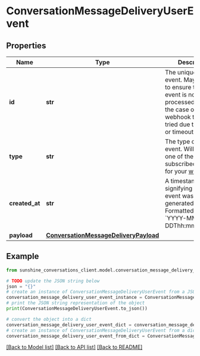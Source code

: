 # ConversationMessageDeliveryUserEvent


## Properties

Name | Type | Description | Notes
------------ | ------------- | ------------- | -------------
**id** | **str** | The unique ID of the event. May be used to ensure that an event is not processed twice in the case of a webhook that is re-tried due to an error or timeout. | [optional] 
**type** | **str** | The type of the event. Will match one of the subscribed triggers for your [webhook](#operation/CreateWebhook). | [optional] 
**created_at** | **str** | A timestamp signifying when the event was generated. Formatted as &#x60;YYYY-MM-DDThh:mm:ss.SSSZ&#x60;. | [optional] 
**payload** | [**ConversationMessageDeliveryPayload**](ConversationMessageDeliveryPayload.md) |  | [optional] 

## Example

```python
from sunshine_conversations_client.model.conversation_message_delivery_user_event import ConversationMessageDeliveryUserEvent

# TODO update the JSON string below
json = "{}"
# create an instance of ConversationMessageDeliveryUserEvent from a JSON string
conversation_message_delivery_user_event_instance = ConversationMessageDeliveryUserEvent.from_json(json)
# print the JSON string representation of the object
print(ConversationMessageDeliveryUserEvent.to_json())

# convert the object into a dict
conversation_message_delivery_user_event_dict = conversation_message_delivery_user_event_instance.to_dict()
# create an instance of ConversationMessageDeliveryUserEvent from a dict
conversation_message_delivery_user_event_from_dict = ConversationMessageDeliveryUserEvent.from_dict(conversation_message_delivery_user_event_dict)
```
[[Back to Model list]](../README.md#documentation-for-models) [[Back to API list]](../README.md#documentation-for-api-endpoints) [[Back to README]](../README.md)


